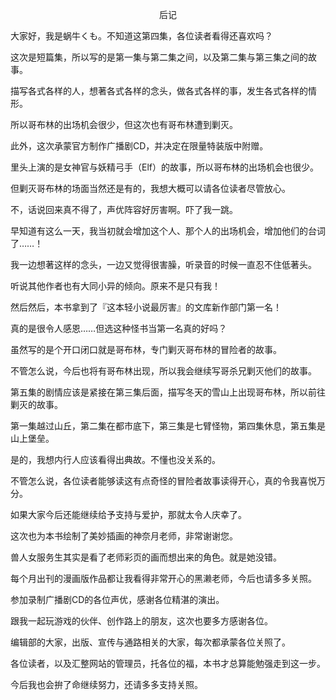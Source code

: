 <p align="center">后记</p>

大家好，我是蜗牛くも。不知道这第四集，各位读者看得还喜欢吗？

这次是短篇集，所以写的是第一集与第二集之间，以及第二集与第三集之间的故事。

描写各式各样的人，想著各式各样的念头，做各式各样的事，发生各式各样的情形。

所以哥布林的出场机会很少，但这次也有哥布林遭到剿灭。

此外，这次承蒙官方制作广播剧CD，并决定在限量特装版中附赠。

里头上演的是女神官与妖精弓手（Elf）的故事，所以哥布林的出场机会也很少。

但剿灭哥布林的场面当然还是有的，我想大概可以请各位读者尽管放心。

不，话说回来真不得了，声优阵容好厉害啊。吓了我一跳。

早知道有这么一天，我当初就会增加这个人、那个人的出场机会，增加他们的台词了……！

我一边想著这样的念头，一边又觉得很害臊，听录音的时候一直忍不住低著头。

听说其他作者也有大同小异的倾向。原来不是只有我！

然后然后，本书拿到了『这本轻小说最厉害』的文库新作部门第一名！

真的是很令人感恩……但选这种怪书当第一名真的好吗？

虽然写的是个开口闭口就是哥布林，专门剿灭哥布林的冒险者的故事。

不管怎么说，今后也将有哥布林出现，所以我会继续写哥杀兄剿灭他们的故事。

第五集的剧情应该是紧接在第三集后面，描写冬天的雪山上出现哥布林，所以前往剿灭的故事。

第一集越过山丘，第二集在都市底下，第三集是七臂怪物，第四集休息，第五集是山上堡垒。

是的，我想内行人应该看得出典故。不懂也没关系的。

不管怎么说，各位读者能够读这有点奇怪的冒险者故事读得开心，真的令我喜悦万分。

如果大家今后还能继续给予支持与爱护，那就太令人庆幸了。

这次也为本书绘制了美妙插画的神奈月老师，非常谢谢您。

兽人女服务生其实是看了老师彩页的画而想出来的角色。就是她没错。

每个月出刊的漫画版作品都让我看得非常开心的黑濑老师，今后也请多多关照。

参加录制广播剧CD的各位声优，感谢各位精湛的演出。

跟我一起玩游戏的伙伴、创作路上的朋友，这次也要多方感谢各位。

编辑部的大家，出版、宣传与通路相关的大家，每次都承蒙各位关照了。

各位读者，以及汇整网站的管理员，托各位的福，本书才总算能勉强走到这一步。

今后我也会拚了命继续努力，还请多多支持关照。

